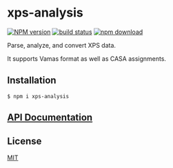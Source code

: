 # xps-analysis

[![NPM version][npm-image]][npm-url]
[![build status][ci-image]][ci-url]
[![npm download][download-image]][download-url]

Parse, analyze, and convert XPS data.

It supports Vamas format as well as CASA assignments.

## Installation

`$ npm i xps-analysis`

## [API Documentation](https://cheminfo.github.io/xps-analysis/)

## License

[MIT](./LICENSE)

[npm-image]: https://img.shields.io/npm/v/xps-analysis.svg
[npm-url]: https://www.npmjs.com/package/xps-analysis
[ci-image]: https://github.com/cheminfo/xps-analysis/workflows/Node.js%20CI/badge.svg?branch=master
[ci-url]: https://github.com/cheminfo/xps-analysis/actions?query=workflow%3A%22Node.js+CI%22
[download-image]: https://img.shields.io/npm/dm/xps-analysis.svg
[download-url]: https://www.npmjs.com/package/xps-analysis
